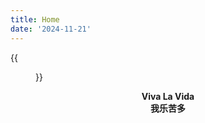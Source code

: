 ```yaml
---
title: Home
date: '2024-11-21'
---
```


{{<figure src="https://upload.wikimedia.org/wikipedia/commons/c/c1/Google_Scholar_home_page.png" title="technophile" width="450">}}

<center><strong>Viva La Vida</strong></center>
<center><strong>我乐苦多</strong></center>